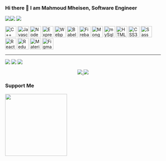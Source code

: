 ### Hi there 👋 I am Mahmoud Mheisen, Software Engineer
<a href="https://www.twitter.com/mheisen91" target="_blank" rel="noreferrer"><img
src="https://img.shields.io/twitter/follow/mheisen91?logo=twitter&style=for-the-badge&color=0891b2&labelColor=1c1917"
/></a><a href="https://www.github.com/mahmoudmheisen91" target="_blank" rel="noreferrer"><img
src="https://img.shields.io/github/followers/mahmoudmheisen91?logo=github&style=for-the-badge&color=0891b2&labelColor=1c1917" /></a>
![](https://komarev.com/ghpvc/?username=mahmoudmheisen91&label=PROFILE+VIEWS)

<p align="left">
<a href="https://cplusplus.com/" target="_blank" rel="noreferrer"><img src="https://raw.githubusercontent.com/isocpp/logos/master/cpp_logo.png" width="36" height="36" alt="C++" /></a>
<a href="https://developer.mozilla.org/en-US/docs/Web/JavaScript" target="_blank" rel="noreferrer"><img src="https://raw.githubusercontent.com/danielcranney/readme-generator/main/public/icons/skills/javascript-colored.svg" width="36" height="36" alt="Javascript" /></a>
<!-- <a href="https://nodejs.org/en/" target="_blank" rel="noreferrer"><img src="https://cdn-icons-png.flaticon.com/512/5968/5968322.png" width="36" height="36" alt="NodeJS" /></a>
<a href="https://expressjs.com/" target="_blank" rel="noreferrer"><img src="https://e7.pngegg.com/pngimages/925/447/png-clipart-express-js-node-js-javascript-mongodb-node-js-text-trademark-thumbnail.png" width="36" height="36" alt="Express" /></a> -->
<a href="https://nodejs.org/en/" target="_blank" rel="noreferrer"><img src="https://raw.githubusercontent.com/danielcranney/readme-generator/main/public/icons/skills/nodejs-colored.svg" width="36" height="36" alt="NodeJS" /></a>
<a href="https://expressjs.com/" target="_blank" rel="noreferrer"><img src="https://raw.githubusercontent.com/danielcranney/readme-generator/main/public/icons/skills/express-colored-dark.svg" width="36" height="36" alt="Express" /></a>
<a href="https://webpack.js.org/" target="_blank" rel="noreferrer"><img src="https://raw.githubusercontent.com/danielcranney/readme-generator/main/public/icons/skills/webpack-colored.svg" width="36" height="36" alt="Webpack" /></a>
<a href="https://babeljs.io/" target="_blank" rel="noreferrer"><img src="https://user-images.githubusercontent.com/3025322/87547253-bf050400-c6a2-11ea-950a-280311bc6cc8.png" width="36" height="36" alt="Babel" /></a>
<a href="https://firebase.google.com/" target="_blank" rel="noreferrer"><img src="https://raw.githubusercontent.com/danielcranney/readme-generator/main/public/icons/skills/firebase-colored.svg" width="36" height="36" alt="Firebase" /></a>
<a href="https://www.mongodb.com/" target="_blank" rel="noreferrer"><img src="https://raw.githubusercontent.com/danielcranney/readme-generator/main/public/icons/skills/mongodb-colored.svg" width="36" height="36" alt="MongoDB" /></a>
<a href="https://www.mysql.com/" target="_blank" rel="noreferrer"><img src="https://symbols.getvecta.com/stencil_27/79_sql-database-generic.494ff6320e.png" width="36" height="36" alt="mySql" /></a>
<a href="https://developer.mozilla.org/en-US/docs/Glossary/HTML5" target="_blank" rel="noreferrer"><img src="https://raw.githubusercontent.com/danielcranney/readme-generator/main/public/icons/skills/html5-colored.svg" width="36" height="36" alt="HTML5" /></a>
<a href="https://www.w3.org/TR/CSS/#css" target="_blank" rel="noreferrer"><img src="https://raw.githubusercontent.com/danielcranney/readme-generator/main/public/icons/skills/css3-colored.svg" width="36" height="36" alt="CSS3" /></a>
 <a href="https://sass-lang.com/" target="_blank" rel="noreferrer"><img src="https://raw.githubusercontent.com/danielcranney/readme-generator/main/public/icons/skills/sass-colored.svg" width="36" height="36" alt="Sass" /></a>
<a href="https://reactjs.org/" target="_blank" rel="noreferrer"><img src="https://raw.githubusercontent.com/danielcranney/readme-generator/main/public/icons/skills/react-colored.svg" width="36" height="36" alt="React" /></a>
<a href="https://redux.js.org/" target="_blank" rel="noreferrer"><img src="https://raw.githubusercontent.com/danielcranney/readme-generator/main/public/icons/skills/redux-colored.svg" width="36" height="36" alt="Redux" /></a>
<a href="https://mui.com/" target="_blank" rel="noreferrer"><img src="https://raw.githubusercontent.com/danielcranney/readme-generator/main/public/icons/skills/materialui-colored.svg" width="36" height="36" alt="Material UI" /></a>
<a href="https://www.figma.com/" target="_blank" rel="noreferrer"><img src="https://raw.githubusercontent.com/danielcranney/readme-generator/main/public/icons/skills/figma-colored.svg" width="36" height="36" alt="Figma" /></a>
</p>
<hr/>

<a href="mailto:mahmoudmheisen91@gmail.com" target="_blank" rel="noreferrer"><img
src="https://img.shields.io/badge/Gmail-D14836?style=for-the-badge&logo=gmail&logoColor=white"
/></a>
<a href="https://leetcode.com/mx91/" target="_blank" rel="noreferrer"><img
src="https://img.shields.io/badge/-LeetCode-FFA116?style=for-the-badge&logo=LeetCode&logoColor=black"
/></a>
<a href="https://www.linkedin.com/in/mahmoudmheisen/" target="_blank" rel="noreferrer"><img
src="https://img.shields.io/badge/LinkedIn-0077B5?style=for-the-badge&logo=linkedin&logoColor=white"
/></a>

<!-- ### Languages and Frameworks -->



<!-- ### GitHub Stats -->
<!-- ![Top Langs](https://github-readme-stats.vercel.app/api/top-langs/?username=mahmoudmheisen91&title_color=fff&icon_color=79ff97&text_color=9f9f9f&bg_color=151515) -->
<!-- ![Mahmoud's GitHub stats](https://github-readme-stats.vercel.app/api/?username=mahmoudmheisen91&show_icons=true&title_color=fff&icon_color=79ff97&text_color=9f9f9f&bg_color=151515) -->

<p align="middle">
  <a href="http://www.github.com/mahmoudmheisen91">
    <img src="https://github-readme-stats.vercel.app/api/?username=mahmoudmheisen91&show_icons=true&title_color=fff&icon_color=79ff97&text_color=9f9f9f&bg_color=151515" />
  </a>
  <a href="http://www.github.com/mahmoudmheisen91">
    <img src="https://github-readme-streak-stats.herokuapp.com/?user=mahmoudmheisen91&stroke=ffffff&background=1c1917&ring=0891b2&fire=0891b2&currStreakNum=ffffff&currStreakLabel=0891b2&sideNums=ffffff&sideLabels=ffffff&dates=ffffff" />
  </a>
</p>

<!-- <a href="http://www.github.com/mahmoudmheisen91"><img src="https://activity-graph.herokuapp.com/graph?username=mahmoudmheisen91&bg_color=1c1917&color=ffffff&line=0891b2&point=ffffff&area_color=1c1917&custom_title=GitHub%20Commits%20Graph" alt="GitHub Commits Graph" /></a> -->
<!-- <a href="http://www.github.com/mahmoudmheisen91"><img src="https://github-readme-stats.vercel.app/api/top-langs/?username=mahmoudmheisen91&theme=blue-green" alt="GitHub Commits Graph" /></a>
<a href="http://www.github.com/mahmoudmheisen91"><img src="https://github-readme-stats.vercel.app/api?username=mahmoudmheisen91&theme=blue-green" alt="GitHub Commits Graph" /></a> -->

### Support Me
<a href="https://www.buymeacoffee.com/mahmoudmhew"><img src="https://cdn.buymeacoffee.com/buttons/v2/default-yellow.png" width="200" /></a>
